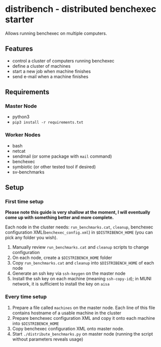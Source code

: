 # distribench - distributed benchexec starter

Allows running benchexec on multiple computers.

## Features

+ control a cluster of computers running benchexec
+ define a cluster of machines
+ start a new job when machine finishes
+ send e-mail when a machine finishes

## Requirements

### Master Node

+ python3
+ `pip3 install -r requirements.txt`

### Worker Nodes

+ bash
+ netcat
+ sendmail (or some package with `mail` command)
+ benchexec
+ symbiotic (or other tested tool if desired)
+ sv-benchmarks

## Setup
### First time setup

**Please note this guide is very shallow at the moment, I will eventually come up with something better and more complete.**

Each node in the cluster needs: `run_benchmarks.cat`, `cleanup`, benchexec configuration XML(`benchexec_config.xml`) in `$DISTRIBENCH_HOME` (you can pick any folder you wish).

1. Manually review `run_benchmarks.cat` and `cleanup` scripts to change configuration
2. On each node, create a `$DISTRIBENCH_HOME` folder
3. Copy `run_benchmarks.cat` and `cleanup` into `$DISTRIBENCH_HOME` of each node
4. Generate an ssh key via `ssh-keygen` on the master node
5. Install the ssh key on each machine (meaning `ssh-copy-id`); in MUNI network, it is sufficient to install the key on `aisa`

### Every time setup

1. Prepare a file called `machines` on the master node. Each line of this file contains hostname of a usable machine in the cluster
2. Prepare benchexec configuration XML and copy it onto each machine into `$DISTRIBENCH_HOME`
3. Copy benchexec configuration XML onto master node.
4. Start `./distribute_benchmarks.py` on master node (running the script without parameters reveals usage)

